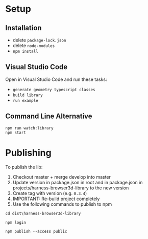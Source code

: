 # Setup

## Installation

- delete `package-lock.json`
- delete `node-modules`
- `npm install`

## Visual Studio Code

Open in Visual Studio Code and run these tasks:

- `generate geometry typescript classes`
- `build library`
- `run example`

## Command Line Alternative

```shell
npm run watch:library
npm start
```

# Publishing

To publish the lib:

1. Checkout master + merge develop into master
2. Update version in package.json in root and in package.json in projects/harness-browser3d-library to the new version
3. Create tag with version (e.g. `0.3.4`)
4. IMPORTANT: Re-build project completely
5. Use the following commands to publish to npm

```shell
cd dist\harness-browser3d-library

npm login

npm publish --access public
```
